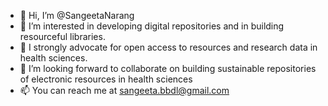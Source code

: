 - 👋 Hi, I’m @SangeetaNarang
- 👀 I’m interested in developing digital repositories and in building resourceful libraries.
- 🌱 I strongly advocate for open access to resources and research data in health sciences.
- 💞️ I’m looking forward to collaborate on building sustainable repositories of electronic resources in health sciences
- 📫 You can reach me at sangeeta.bbdl@gmail.com

<!---
SangeetaNarang/SangeetaNarang is a ✨ special ✨ repository because its `README.md` (this file) appears on your GitHub profile.
You can click the Preview link to take a look at your changes.
--->
